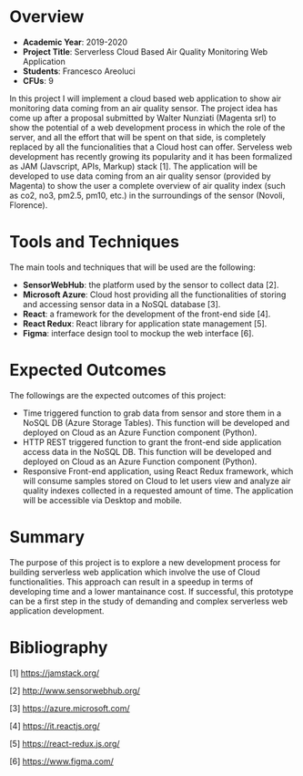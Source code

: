 
# Overview

- **Academic Year**: 2019-2020
- **Project Title**: Serverless Cloud Based Air Quality Monitoring Web Application
- **Students**: Francesco Areoluci
- **CFUs**: 9

In this project I will implement a cloud based web application to show air monitoring data coming from an air quality sensor. The project idea has come up after a proposal submitted by Walter Nunziati (Magenta srl) to show the potential of a web development process in which the role of the server, and all the effort that will be spent on that side, is completely replaced by all the funcionalities that a Cloud host can offer. Serveless web development has recently growing its popularity and it has been formalized as JAM (Javscript, APIs, Markup) stack [1]. The application will be developed to use data coming from an air quality sensor (provided by Magenta) to show the user a complete overview of air quality index (such as co2, no3, pm2.5, pm10, etc.) in the surroundings of the sensor (Novoli, Florence).

# Tools and Techniques

The main tools and techniques that will be used are the following:
- **SensorWebHub**: the platform used by the sensor to collect data \[2\]. 
- **Microsoft Azure**: Cloud host providing all the functionalities of storing and accessing sensor data in a NoSQL database \[3\].
- **React**: a framework for the development of the front-end side \[4\].
- **React Redux**: React library for application state management \[5\].
- **Figma**: interface design tool to mockup the web interface \[6\].

# Expected Outcomes

The followings are the expected outcomes of this project:
- Time triggered function to grab data from sensor and store them in a NoSQL DB (Azure Storage Tables). This function will be developed and deployed on Cloud as an Azure Function component (Python). 
- HTTP REST triggered function to grant the front-end side application access data in the NoSQL DB. This function will be developed and deployed on Cloud as an Azure Function component (Python).
- Responsive Front-end application, using React Redux framework, which will consume samples stored on Cloud to let users view and analyze air quality indexes collected in a requested amount of time. The application will be accessible via Desktop and mobile.

# Summary

The purpose of this project is to explore a new development process for building serverless web application which involve the use of Cloud functionalities. This approach can result in a speedup in terms of developing time and a lower mantainance cost. If successful, this prototype can be a first step in the study of demanding and complex serverless web application development.

# Bibliography

\[1\] https://jamstack.org/

\[2\] http://www.sensorwebhub.org/

\[3\] https://azure.microsoft.com/

\[4\] https://it.reactjs.org/

\[5\] https://react-redux.js.org/

\[6\] https://www.figma.com/